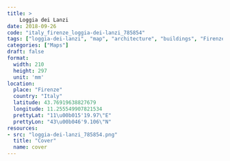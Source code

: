 ```yaml
---
title: > 
    Loggia dei Lanzi
date: 2018-09-26
code: "italy_firenze_loggia-dei-lanzi_785854"
tags: ["loggia-dei-lanzi", "map", "architecture", "buildings", "Firenze", "Italy"]
categories: ["Maps"]
draft: false
format:
  width: 210
  height: 297
  unit: 'mm'
location:
  place: "Firenze"
  country: "Italy"
  latitude: 43.76919638827679
  longitude: 11.255549907821534
  prettyLat: "11\u00b015'19.97\"E"
  prettyLon: "43\u00b046'9.106\"N"
resources:
- src: "loggia-dei-lanzi_785854.png"
  title: "Cover"
  name: cover
---
```

